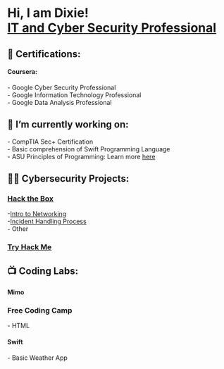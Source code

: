 <h1>Hi, I am Dixie! <br/><a href="Profile!">IT and Cyber Security Professional</a></h1>

<h2>🔖 Certifications:</h2>
<h4>Coursera:</h4>
- Google Cyber Security Professional<br>
- Google Information Technology Professional<br>
- Google Data Analysis Professional  

<h2>🌱 I’m currently working on:</h2>
- CompTIA Sec+ Certification <br>
- Basic comprehension of Swift Programming Language <br>
- ASU Principles of Programming: Learn more <a href="https://gostudyhall.com/courses/principles-of-programming-cse-110/">here</a>
<h2>👨‍💻 Cybersecurity Projects:</h2>
<h3><a href="https://academy.hackthebox.com/">Hack the Box</a></h3>
-<a href="https://academy.hackthebox.com/achievement/842257/34" target="_blank" rel="noopener noreferrer">Intro to Networking</a>
<br>
-<a href="https://academy.hackthebox.com/achievement/842257/148)">Incident Handling Process</a>
<br >
- Other
<h3><a href="https://tryhackme.com/">Try Hack Me</a></h3>

<h2>📺 Coding Labs:</h2>
<h4>Mimo</h4>
<h3>Free Coding Camp</h3>
- HTML

<h4>Swift</h4>
- Basic Weather App

<!--
Here are some ideas to get you started:

- 🔭 I’m currently working on ...
- 🌱 I’m currently learning ...
- 👯 I’m looking to collaborate on ...
- 🤔 I’m looking for help with ...
- 💬 Ask me about ...
- 📫 How to reach me: ...
- 😄 Pronouns: ...
- ⚡ Fun fact: ...
-->
